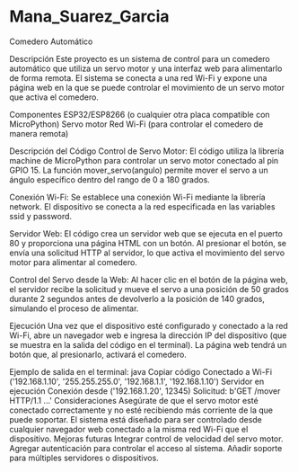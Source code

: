 # Mana_Suarez_Garcia
Comedero Automático 


Descripción
Este proyecto es un sistema de control para un comedero automático que utiliza un servo motor y una interfaz web para alimentarlo de forma remota. 
El sistema se conecta a una red Wi-Fi y expone una página web en la que se puede controlar el movimiento de un servo motor que activa el comedero.

Componentes
ESP32/ESP8266 (o cualquier otra placa compatible con MicroPython)
Servo motor
Red Wi-Fi (para controlar el comedero de manera remota)

Descripción del Código
Control de Servo Motor: El código utiliza la librería machine de MicroPython para controlar un servo motor conectado al pin GPIO 15. La función mover_servo(angulo) permite mover el servo a un ángulo específico dentro del rango de 0 a 180 grados.

Conexión Wi-Fi: Se establece una conexión Wi-Fi mediante la librería network. El dispositivo se conecta a la red especificada en las variables ssid y password.

Servidor Web: El código crea un servidor web que se ejecuta en el puerto 80 y proporciona una página HTML con un botón. Al presionar el botón, se envía una solicitud HTTP al servidor, lo que activa el movimiento del servo motor para alimentar al comedero.

Control del Servo desde la Web: Al hacer clic en el botón de la página web, el servidor recibe la solicitud y mueve el servo a una posición de 50 grados durante 2 segundos antes de devolverlo a la posición de 140 grados, simulando el proceso de alimentar.

Ejecución
Una vez que el dispositivo esté configurado y conectado a la red Wi-Fi, abre un navegador web e ingresa la dirección IP del dispositivo (que se muestra en la salida del código en el terminal). La página web tendrá un botón que, al presionarlo, activará el comedero.

Ejemplo de salida en el terminal:
java
Copiar código
Conectado a Wi-Fi
('192.168.1.10', '255.255.255.0', '192.168.1.1', '192.168.1.10')
Servidor en ejecución
Conexión desde ('192.168.1.20', 12345)
Solicitud: b'GET /mover HTTP/1.1 ...'
Consideraciones
Asegúrate de que el servo motor esté conectado correctamente y no esté recibiendo más corriente de la que puede soportar.
El sistema está diseñado para ser controlado desde cualquier navegador web conectado a la misma red Wi-Fi que el dispositivo.
Mejoras futuras
Integrar control de velocidad del servo motor.
Agregar autenticación para controlar el acceso al sistema.
Añadir soporte para múltiples servidores o dispositivos.

